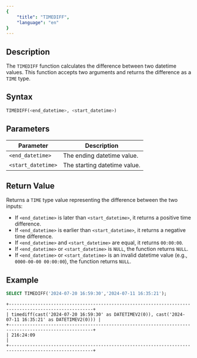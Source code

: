 ```yaml
---
{
    "title": "TIMEDIFF",
    "language": "en"
}
---
```


## Description
The `TIMEDIFF` function calculates the difference between two datetime values. This function accepts two arguments and returns the difference as a `TIME` type.

## Syntax

```sql
TIMEDIFF(<end_datetime>, <start_datetime>)
```

## Parameters

| Parameter          | Description                  |
|--------------------|------------------------------|
| `<end_datetime>`   | The ending datetime value.   |
| `<start_datetime>` | The starting datetime value. |

## Return Value
Returns a `TIME` type value representing the difference between the two inputs:
- If `<end_datetime>` is later than `<start_datetime>`, it returns a positive time difference.
- If `<end_datetime>` is earlier than `<start_datetime>`, it returns a negative time difference.
- If `<end_datetime>` and `<start_datetime>` are equal, it returns `00:00:00`.
- If `<end_datetime>` or `<start_datetime>` is `NULL`, the function returns `NULL`.
- If `<end_datetime>` or `<start_datetime>` is an invalid datetime value (e.g., `0000-00-00 00:00:00`), the function returns `NULL`.

## Example

```sql
SELECT TIMEDIFF('2024-07-20 16:59:30','2024-07-11 16:35:21');
```

```text
+------------------------------------------------------------------------------------------------------+
| timediff(cast('2024-07-20 16:59:30' as DATETIMEV2(0)), cast('2024-07-11 16:35:21' as DATETIMEV2(0))) |
+------------------------------------------------------------------------------------------------------+
| 216:24:09                                                                                            |
+------------------------------------------------------------------------------------------------------+
```